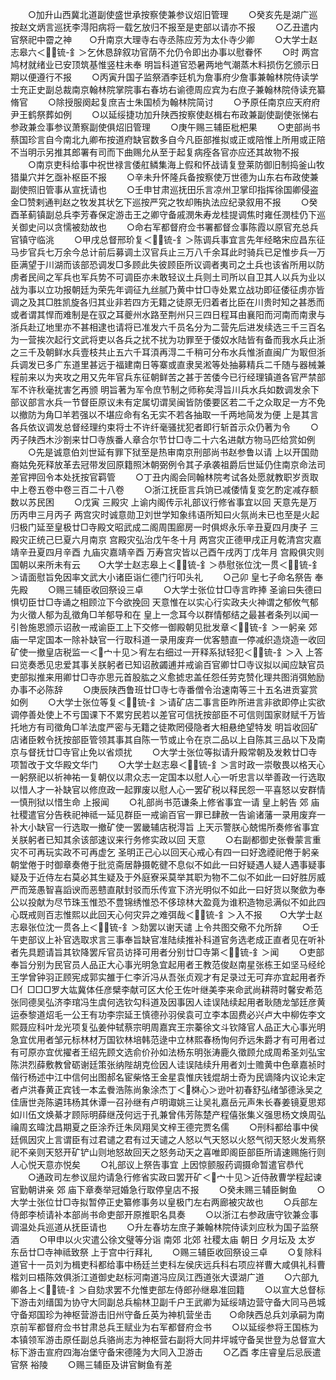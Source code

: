 <!-- { "loadSidebar": true } -->
　　○加升山西冀北道副使盛世承按察使兼参议炤旧管理
　　○癸亥先是湖广巡按赵文炳言巡抚李淂阳病将一载乞放归不报至是吏部以请亦不报
　　○乙丑遣内官祭祀中霤之神　　○升南京大理寺右寺丞陈应芳为太仆寺少卿
　　○大学士赵志皋六＜锍-釒＞乞休恳辞叙功官荫不允仍令即出办事以慰眷怀
　　○时  两宫鸠材就绪业已安顶筑基惟竖柱未奉  明旨科道官恐暑两地气潮蒸木料损伤乞颁示日期以便遵行不报
　　○丙寅升国子监祭酒李廷机为詹事府少詹事兼翰林院侍读学士充正史副总裁南京翰林院掌院事右春坊右谕德周应宾为右庶子兼翰林院侍读充纂脩官
　　○除授服阕起复庶吉士朱国桢为翰林院简讨
　　○予原任南京应天府府尹王鹤祭葬如例
　　○以延绥捷功加升陕西按察使赵楫右布政兼副使副使张悌右参政兼佥事参议萧察副使俱炤旧管理
　　○庚午赐三辅臣枇杷果
　　○吏部尚书蔡国珍言自今南北九卿布按道府缺官数多自今凡臣部推拟或正或陪惟上所用或正陪不当明示另推其郎署有司而下曲赐允从至于起复病痊各官亦应还其故物不报
　　○南京吏科给事中祝世禄言倭舡鳞集海上假和怀战请复登莱防御旧制捣釜山牧猎巢穴并乞亟补枢臣不报
　　○辛未升怀隆兵备按察使万世德为山东右布政使兼副使照旧管事从宣抚请也
　　○壬申甘肃巡抚田乐言凉州卫掌印指挥徐国卿侵盗金□赞剌通判赵之牧发其状乞下巡按严究之牧却贿执法应纪录叙用不报
　　○癸酉革蓟镇副总兵李芳春保定游击王之卿守备戚潣朱寿龙桂提调焦时雍任潣桂仍下巡关御史问以贪懦被劾故也
　　○命右军都督府佥书署都督佥事陈霞以原官充总兵官镇守临洮
　　○甲戌总督邢玠复＜锍-釒＞陈调兵事宜言先年经略宋应昌东征马步官兵七万余今总计前后募调土汉官兵止三万八千余耳此时骑兵已足惟步兵一万臣满望于川湖而该部恐调发□多顾此失彼顾臣所议调者夷司之土兵也该省所用以防虏者民间之军兵也军兵势不可调臣亦未敢轻议土兵则土司所以自卫其人以兵为业以战为事以立功报朝廷为荣先年调征九丝腻乃黄中廿□寺处累立战功即征倭征虏亦皆调之及其□胜凯旋各归其业非若四方无籍之徒原无归着者比臣在川贵时知之甚悉而或者谓其悍而难制是在驭之耳夔州水路至荆州只三四日程耳由襄阳而河南而南隶与浙兵赴辽地里亦不甚相逮也请将已准发六千员名分为二营先后进发续选三千三百名为一营挨次起行文武将吏以各兵之扰不扰为功罪至于倭奴水陆皆有备而我水兵止浙之三千及朝鲜水兵壹枝共止五六千耳湏再淂二千稍可分布水兵惟浙直闽广为冣但浙兵调发已多广东道里甚远于福建南日等寨或直隶吴淞等处抽募精兵二千随与器械兼程前来以为夹攻之用又先年官兵东征朝鲜苦之甚于苦倭今已行经理镇道各官严禁部军不许秋毫扰害乞再颁  明旨著为军令庶节制之师称矣淂旨川兵水兵如数调发余下部议部言水兵一节督臣原议未有定属切谓吴闽皆防倭要区若二千之众取足一方不免以撤防为角□羊若强以不堪应命有名无实不若各抽取一千两地简发为便  上是其言各兵依议调发总督经理约束将士不许纤毫骚扰犯者即行斩首示众仍著为令
　　○丙子陕西木沙劄来廿□寺族番人章合尔节廿□寺二十六名进献方物马匹给赏如例
　　○先是诚意伯刘世延有罪下狱至是热审南京刑部尚书赵参鲁以请  上以开国勋裔姑免死释放革去冠带发回原籍照沐朝弼例令其子承袭祖爵后世延仍住南京命法司差官押回令本处抚按官羁管
　　○丁丑内阁会同翰林院考试各处愿就教职岁贡取中上卷五卷中卷三百二十八卷
　　○浙江抚臣言兵饷已减倭情复变乞酌定减存额数以苏民困
　　○戊寅  三殿灾  上谕内阁传示礼部议行修省事宜以回  天意先是万历丙申三月丙子  两宫灾时诚意勋卫刘世学知象纬语所知曰火氛尚未已也至是火起归极门延至皇极廿□寺殿文昭武成二阁周围廊房一时俱烬永乐辛丑夏四月庚子  三殿灾正统己巳夏六月南京  宫殿灾弘治戊午冬十月  两宫灾正德甲戌正月乾清宫灾嘉靖辛丑夏四月辛酉  九庙灾嘉靖辛酉  万寿宫灾皆以己酉午戌丙丁戊年月  宫殿俱灾则国朝以来所未有云　　○大学士赵志皋上＜锍-釒＞恭慰张位沈一贯＜锍-釒＞请面慰旨免因率文武大小诸臣诣仁德门行叩头礼
　　○己卯  皇七子命名祭告  奉先殿
　　○赐三辅臣收回祭设三卓
　　○大学士张位廿□寺言昨捧  圣谕曰失德曰惧切臣廿□寺诵之相顾泣下今欲挽回  天意惟在以实心行实政夫火神谓之郁攸气郁为火徵人郁为乱徵角□羊郁导和在  皇上一念耳今以群情郁结之最甚者条列以闻一引咎施恩颁示诏赦一戒谕臣工上下交修一御殿朝见批发章＜锍-釒＞一躬亲  郊  庙一早定国本一除补缺官一行取科道一录用废弃一优客戆直一停减织造烧造一收回矿使一撤皇店税监一＜宀十见＞宥左右细过一开释系狱轻犯＜锍-釒＞入  上答曰览奏悉见忠爱其事关朕躬者已知诏赦蠲逋并戒谕百官卿廿□寺议拟以闻应缺官员吏部拟推来用卿廿□寺亦思元首股肱之义愈摅忠盖任怨任劳克赞化理共图消弭勉励办事不必陈辞
　　○庚辰陕西鲁班廿□寺七寺番僧令治速南等三十五名进贡宴赏如例
　　○大学士张位等复＜锍-釒＞请矿店二事言臣昨所进言非欲即停止实欲调停善处使上不亏国课下不累穷民若以差官可信抚按部臣不可信则国家财赋千万皆托地方有司徵角□羊法度严密与无籍之徒欺罔侵隐者大相悬绝望特发  明旨收回矿店诸臣敕令抚按部臣管领其事其自陈一节或止令在京二品以上自陈其三品以下及南京与督抚廿□寺官止免以省烦扰
　　○大学士张位等拟请升殿常朝及发敕廿□寺项暂改于文华殿文华门
　　○大学士赵志皋＜锍-釒＞言时政一崇敬畏以格天心一躬祭祀以祈神祐一复朝仪以肃众志一定国本以慰人心一听忠言以举善政一行选取以惜人才一补缺官以修庶政一起罪废以慰人心一罢矿税以释民怨一平喜怒以安群情一慎刑狱以惜生命  上报闻
　　○礼部尚书范谦条上修省事宜一请  皇上躬告  郊  庙  社稷遣官分告秩祀神祗一延见群臣一戒谕百官一罪已肆赦一告谕诸藩一录用废弃一补大小缺官一行选取一撤矿使一罢畿辅店税淂旨  上天示警朕心兢惕所奏修省事宜关朕躬者已知其余该部速议来行务修实政以回  天意
　　○右副都御史张餋蒙言重灾不可再玩实政不可再虚乞  圣明正己心以回天心戒心有四一曰好逸禋祀倦于躬亲朝堂倦于时御章奏倦于批览斋居静摄乾徤不息似不如此一曰好疑遇人疑人遇事疑事疑及于近侍左右莫必其生疑及于外庭寮采莫举其职为物不二似不如此一曰好胜厉威严而笼愚智喜謟谀而恶戆直猒封驳而乐传宣下济光明似不如此一曰好货以聚歛为奉公以投献为尽节珠玉惟恐不豊锦绣惟恐不侈琼林大盈竟为谁积造物忌满似不如此四心既戒则百志惟熙以此回天心何灾异之难弭哉＜锍-釒＞入不报　　○大学士赵志皋张位沈一贯各上＜锍-釒＞劾罢以谢天谴  上令共图交儆不允所辞
　　○壬午吏部议上补官选取求言三事奉旨缺官准陆续推补科道官务选老成正直者见在听补者先具题请旨其钦降罢斥官员访择可用者分别廿□寺第＜锍-釒＞闻
　　○吏部奉旨分别为民官员人品正大心事光明急宜起用者王教范俊赵南星张栋王如坚马经纶王学曾钟羽正顾宪成郭实雒于仁李沂冯从吾张贞观才有足录过无可弃亦宜起用者乔□亻□□□罗大竑冀体任彦檗李献可区大伦王佐叶继美李来命武尚耕蒋时馨安希范张同德吴弘济李琯冯生虞何选钦勾科道及因事因人诖误陆续起用者耿随龙邹廷彦黄运泰黎道炤毛一公王有功李宗延王慎德孙羽侯袁可立李本固费必兴卢大中柳佐李文熙聂应科叶龙光项复弘姜仲轼蔡宗明周嘉宾王宗蓁徐文斗钦降官人品正大心事光明急宜优用者邹元标林材万国钦林培韩范逯中立林熙春杨恂何乔远朱爵才有可用者过有可原亦宜优擢者王绍先顾文选俞价孙如法杨东明张涛鹿久徵顾允成周希圣刘弘宝陈洪烈薛敷教曾砺谢廷策张纳陛胡克俭因人诖误陆续升用者刘士赡黄中色章嘉祯时偕行杨述中江中信何出图郝名宦柴恪王金星袁惟庆钱焜胡士奇为民谪降内议论未定者卢洪春黄正宾钱一本孟餋浩陈尚象涂杰丁＜棥心＞逊叶初春舒弘绪邹德泳吴之佳唐世尧陈遴玮杨其休谭一召孙继有卢明诹姚三让吴礼嘉岳元声朱长春姜镜夏思郑如川伍文焕綦才顾际明薛继茂何远于孔兼曾伟芳陈楚产程僖张集义强思杨文焕周弘禴周玄暐沈昌期夏之臣涂乔迁朱凤翔吴文梓王德完贾名儒
　　○刑科都给事中侯廷佩因灾上言谓臣有过君谴之君有过天谴之人怒以气天怒以火怒气彻天怒火发焉祭祀不亲则天怒开矿铲山则地怒故回天之怒务动天之喜唯即阁臣部臣所请速赐施行则人心悦天意亦悦矣
　　○礼部议上祭告事宜  上因惊颤服药调摄命暂遣官恭代
　　○通政司左参议屈灼请急行修省实政曰罢开矿＜宀十见＞近侍赦曹学程起谏官勤朝讲亲  郊  庙下章奏举冠婚急行取停皇店不报
　　○癸未赐三辅臣鲥鱼
　　○大学士张位廿□寺拟暂停正史纂修事务以皇极门左右两廊被灾故也
　　○兵部左侍郎李桢请补本部尚书命吏部开原推职名具奏
　　○以浙江右参政唐守钦兼佥事调温处兵巡道从抚臣请也
　　○升左春坊左庶子兼翰林院侍读刘应秋为国子监祭酒
　　○甲申以火灾遣公徐文璧等分诣  南郊  北郊  社稷太庙  朝日  夕月坛及  太岁  东岳廿□寺神祗致祭  上于宫中行拜礼
　　○赐三辅臣收回祭设三卓
　　○复除科道官十一员刘为楫吏科都给事中杨廷兰吏科左侯庆远兵科右项应祥曹大咸俱礼科曹楷刘曰梧陈效俱浙江道御史赵标河南道冯应凤江西道张大谟湖广道
　　○六部九卿各上＜锍-釒＞自劾求罢不允惟吏部左侍郎孙继皋准回籍
　　○以宣大总督标下游击刘缙国为协守大同副总兵榆林卫副千户王武卿为延绥靖边营守备大同马邑城守备郑国珍为神枢营游击旧州守备丘英为神机营坐击　　○命陕西总兵刘承嗣为南京前军都督府佥书甘肃总兵王赋业为右军都督府佥书
　　○以延绥参将王国栋为本镇领军游击原任副总兵骆尚志为神枢营右副将大同井坪城守备吴世登为总督宣大标下游击宣府四海冶堡守备宋德隆为大同入卫游击
　　○乙酉  孝庄睿皇后忌辰遣官祭  裕陵
　　○赐三辅臣及讲官鲥鱼有差
